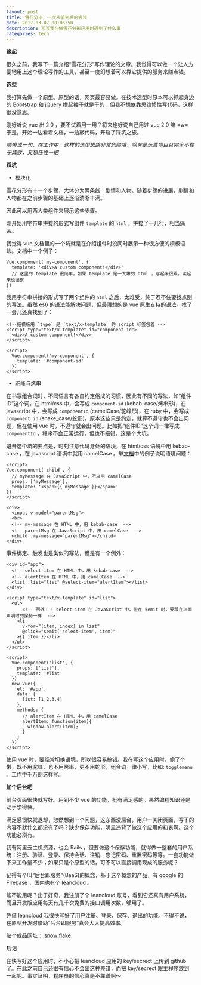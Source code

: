 ```yaml
---
layout: post
title: 雪花分形，一次从前到后的尝试
date: 2017-03-07 00:06:50
description: 写写我在做雪花分形应用时遇到了什么事
categories: tech
---
```


**缘起**

很久之前，我写下一篇介绍“雪花分形”写作理论的文章。我觉得可以做一个让人方便地用上这个理论写作的工具，甚至一度幻想着可以靠它提供的服务来赚点钱。

**选型**

我打算先做一个原型。原型的话，网页最容易做。在技术选型时原本可以抓起身边的 Bootstrap 和 jQuery 撸起袖子就是干的，但我不想依靠思维惯性写代码，这样很没意思。

刚好听说 vue 出 2.0 ，要不试着用一用？将来也好说自己用过 vue 2.0 嘛 =w= 于是，开始一边看着文档，一边敲代码，开启了踩坑之旅。

*顺带说一句，在工作中，这样的选型思路非常危险哦，除非是玩票项目且完全不在乎成败，又想任性一把*

**踩坑**

- 模块化

雪花分形有十一个步骤，大体分为两条线：剧情和人物。随着步骤的进展，剧情和人物都在之前步骤的基础上逐渐清晰丰满。

因此可以用两大类组件来展示这些步骤。

刚开始用字符串拼接的形式写组件 `template` 的 `html` ，拼接了十几行，相当痛苦。

我觉得 vue 文档里的一个坑就是在介绍组件时没同时展示一种很方便的模板语法。文档中一个例子：

```
Vue.component('my-component', {
  template: '<div>A custom component!</div>'
  // 这里的 template 很简单，如果 template 是一大堆的 html ，写起来很累，读起来也很累
})
```

我用字符串拼接的形式写了两个组件的 `html` 之后，太难受，终于忍不住要找点别的写法。虽然 es6 的语法能解决问题，但最理想的是 vue 原生支持的语法。找了一会儿还真找到了：

```
<!--把模板用 `type` 是 `text/x-template` 的 script 标签包着 -->
<script type="text/x-template" id="component-id">
  <div>A custom component!</div>
</script>

<script>
  Vue.component('my-component', {
    template: '#component-id'
  })
</script>
```

- 驼峰与烤串

在书写组合词时，不同语言有各自约定俗成的习惯，因此有不同的写法，如“组件ID”这个词，在 html/css 中，会写成 `component-id` (kebab-case/烤串形)，在 javascript 中，会写成 `componentId` (camelCase/驼峰形)，在 ruby 中，会写成 `component_id` (snake_case/蛇形)。原本这些只是约定，就算不遵守也不会出问题，但在使用 vue 时，不遵守就会出问题。比如把“组件ID”这个词一律写成 `componentId` ，程序不会正常运行，但也不报错。这是个大坑。

避开这个坑的要点是，时刻注意代码身处的语境，在 html/css 语境中用 kebab-case ，在 javascript 语境中就用 camelCase 。举[文档](https://vuejs.org/v2/guide/components.html#camelCase-vs-kebab-case)中的例子说明语境问题：

```
<script>
Vue.component('child', {
  // myMessage 在 JavaScript 中，所以用 camelCase
  props: ['myMessage'],
  template: '<span>{{ myMessage }}</span>'
}) 
</script>

<div>
  <input v-model="parentMsg">
  <br>
  <!-- my-message 在 HTML 中，用 kebab-case  -->
  <!-- parentMsg 在 JavaScript 中，用 camelCase  -->
  <child :my-message="parentMsg"></child>
</div>
```

事件绑定、触发也是类似的写法，但是有一个例外：

```
<div id="app">
  <!-- select-item 在 HTML 中，用 kebab-case  -->
  <!-- alertItem 在 HTML 中，用 camelCase  -->
  <list :list="list" @select-item="alertItem"></list>
</div>

<script type="text/x-template" id="list">
  <ul>
      <!-- 例外！！ select-item 在 JavaScript 中，但在 $emit 时，要跟在上面声明时的保持一样  -->
    <li
      v-for="(item, index) in list"
      @click="$emit('select-item', item)"
    >{{ item }}</li>
  </ul>
</script>

<script>
  Vue.component('list', {
    props: ['list'],
    template: '#list'
  })
  new Vue({
    el: '#app',
    data: {
      list: [1,2,3,4]
    },
    methods: {
      // alertItem 在 HTML 中，用 camelCase
      alertItem: function(item){
        window.alert(item);
      }
    }
  })
</script>
```

使用 vue 时，要经常切换语境，所以很容易搞错。我在写这个应用时，偷了个懒，既不用驼峰，也不用烤串，更不用蛇形，组合词一律小写，比如: `togglemenu` 。工作中千万别这样写。

**加个后台吧**

前台页面很快就写好。用到不少 vue 的功能，挺有满足感的。果然编程知识还是动手学得快。

满足感很快就退却，忽然想到一个问题，这东西没后台，用户一关闭页面，写下的内容不就什么都没有了吗？缺少保存功能，明显违背了做这个应用的初衷啊。这个功能必须有。

我有阿里云主机资源，也会 Rails ，但要做这个保存功能，就得做一整套的用户系统：注册、验证、登录、保持会话、注销、忘记密码、重置密码等等。一套功能做下来工作量不少；如果只是个原型的话，可不可以直接调用现成的服务呢？

记得有个叫“后台即服务”(BaaS)的概念，基于这个概念的产品，有 google 的 Firebase ，国内也有个 leancloud 。

能不能用呢？出于好奇，我注册了个 leancloud 账号，看到它还真有用户系统，而且开发版应用每天有几千次免费的接口调用次数，够用了。

凭借 leancloud 我很快写好了用户注册、登录、保存、退出的功能。不得不说，在原型开发时借助“后台即服务”真会大大提高效率。

贴个成品网址： [snow flake](https://judes.me/snow_flake/)

**后记**

在快写好这个应用时，不小心把 leancloud 应用的 key/secrect 上传到 github 了。在此之前自己还很有信心不会出这种差错，而把 key/secrect 跟主程序放到一起呢。事实证明，程序员的信心真是不靠谱啊～